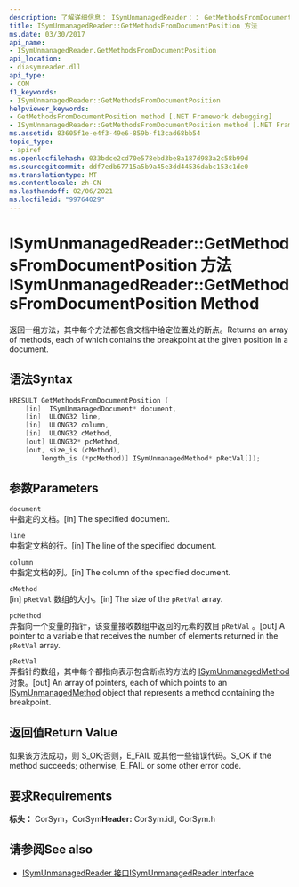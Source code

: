 ```yaml
---
description: 了解详细信息： ISymUnmanagedReader：： GetMethodsFromDocumentPosition 方法
title: ISymUnmanagedReader::GetMethodsFromDocumentPosition 方法
ms.date: 03/30/2017
api_name:
- ISymUnmanagedReader.GetMethodsFromDocumentPosition
api_location:
- diasymreader.dll
api_type:
- COM
f1_keywords:
- ISymUnmanagedReader::GetMethodsFromDocumentPosition
helpviewer_keywords:
- GetMethodsFromDocumentPosition method [.NET Framework debugging]
- ISymUnmanagedReader::GetMethodsFromDocumentPosition method [.NET Framework debugging]
ms.assetid: 83605f1e-e4f3-49e6-859b-f13cad68bb54
topic_type:
- apiref
ms.openlocfilehash: 033bdce2cd70e578ebd3be8a187d983a2c58b99d
ms.sourcegitcommit: ddf7edb67715a5b9a45e3dd44536dabc153c1de0
ms.translationtype: MT
ms.contentlocale: zh-CN
ms.lasthandoff: 02/06/2021
ms.locfileid: "99764029"
---
```

# <a name="isymunmanagedreadergetmethodsfromdocumentposition-method"></a><span data-ttu-id="55f44-103">ISymUnmanagedReader::GetMethodsFromDocumentPosition 方法</span><span class="sxs-lookup"><span data-stu-id="55f44-103">ISymUnmanagedReader::GetMethodsFromDocumentPosition Method</span></span>

<span data-ttu-id="55f44-104">返回一组方法，其中每个方法都包含文档中给定位置处的断点。</span><span class="sxs-lookup"><span data-stu-id="55f44-104">Returns an array of methods, each of which contains the breakpoint at the given position in a document.</span></span>  
  
## <a name="syntax"></a><span data-ttu-id="55f44-105">语法</span><span class="sxs-lookup"><span data-stu-id="55f44-105">Syntax</span></span>  
  
```cpp  
HRESULT GetMethodsFromDocumentPosition (  
    [in]  ISymUnmanagedDocument* document,  
    [in]  ULONG32 line,  
    [in]  ULONG32 column,  
    [in]  ULONG32 cMethod,  
    [out] ULONG32* pcMethod,  
    [out, size_is (cMethod),  
        length_is (*pcMethod)] ISymUnmanagedMethod* pRetVal[]);  
```  
  
## <a name="parameters"></a><span data-ttu-id="55f44-106">参数</span><span class="sxs-lookup"><span data-stu-id="55f44-106">Parameters</span></span>  

 `document`  
 <span data-ttu-id="55f44-107">中指定的文档。</span><span class="sxs-lookup"><span data-stu-id="55f44-107">[in] The specified document.</span></span>  
  
 `line`  
 <span data-ttu-id="55f44-108">中指定文档的行。</span><span class="sxs-lookup"><span data-stu-id="55f44-108">[in] The line of the specified document.</span></span>  
  
 `column`  
 <span data-ttu-id="55f44-109">中指定文档的列。</span><span class="sxs-lookup"><span data-stu-id="55f44-109">[in] The column of the specified document.</span></span>  
  
 `cMethod`  
 <span data-ttu-id="55f44-110">[in] `pRetVal` 数组的大小。</span><span class="sxs-lookup"><span data-stu-id="55f44-110">[in] The size of the `pRetVal` array.</span></span>  
  
 `pcMethod`  
 <span data-ttu-id="55f44-111">弄指向一个变量的指针，该变量接收数组中返回的元素的数目 `pRetVal` 。</span><span class="sxs-lookup"><span data-stu-id="55f44-111">[out] A pointer to a variable that receives the number of elements returned in the `pRetVal` array.</span></span>  
  
 `pRetVal`  
 <span data-ttu-id="55f44-112">弄指针的数组，其中每个都指向表示包含断点的方法的 [ISymUnmanagedMethod](isymunmanagedmethod-interface.md) 对象。</span><span class="sxs-lookup"><span data-stu-id="55f44-112">[out] An array of pointers, each of which points to an [ISymUnmanagedMethod](isymunmanagedmethod-interface.md) object that represents a method containing the breakpoint.</span></span>  
  
## <a name="return-value"></a><span data-ttu-id="55f44-113">返回值</span><span class="sxs-lookup"><span data-stu-id="55f44-113">Return Value</span></span>  

 <span data-ttu-id="55f44-114">如果该方法成功，则 S_OK;否则，E_FAIL 或其他一些错误代码。</span><span class="sxs-lookup"><span data-stu-id="55f44-114">S_OK if the method succeeds; otherwise, E_FAIL or some other error code.</span></span>  
  
## <a name="requirements"></a><span data-ttu-id="55f44-115">要求</span><span class="sxs-lookup"><span data-stu-id="55f44-115">Requirements</span></span>  

 <span data-ttu-id="55f44-116">**标头：** CorSym，CorSym</span><span class="sxs-lookup"><span data-stu-id="55f44-116">**Header:** CorSym.idl, CorSym.h</span></span>  
  
## <a name="see-also"></a><span data-ttu-id="55f44-117">请参阅</span><span class="sxs-lookup"><span data-stu-id="55f44-117">See also</span></span>

- [<span data-ttu-id="55f44-118">ISymUnmanagedReader 接口</span><span class="sxs-lookup"><span data-stu-id="55f44-118">ISymUnmanagedReader Interface</span></span>](isymunmanagedreader-interface.md)
